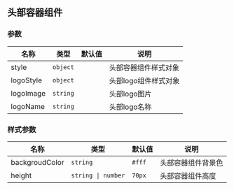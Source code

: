 ## 头部容器组件

### 参数

| 名称 | 类型 | 默认值 | 说明 |
| --- | --- | --- | --- |
| style | `object` |  | 头部容器组件样式对象 |
| logoStyle | `object` |  | 头部logo组件样式对象 |
| logoImage | `string` |  | 头部logo图片 |
| logoName | `string` |  | 头部logo名称 |

### 样式参数

| 名称 | 类型 | 默认值 | 说明 |
| --- | --- | --- | --- |
| backgroudColor | `string` | `#fff` | 头部容器组件背景色 |
| height | `string \| number` | `70px` | 头部容器组件高度 |
